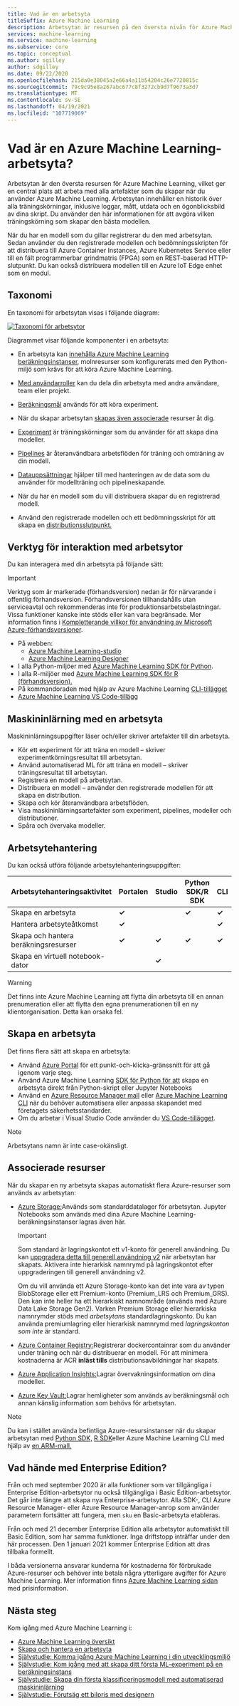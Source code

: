 ```yaml
---
title: Vad är en arbetsyta
titleSuffix: Azure Machine Learning
description: Arbetsytan är resursen på den översta nivån för Azure Machine Learning. Den sparar en historik över alla träningskörningar, med loggar, mått, utdata och en ögonblicksbild av dina skript.
services: machine-learning
ms.service: machine-learning
ms.subservice: core
ms.topic: conceptual
ms.author: sgilley
author: sdgilley
ms.date: 09/22/2020
ms.openlocfilehash: 215da0e38045a2e66a4a11b54204c26e7720815c
ms.sourcegitcommit: 79c9c95e8a267abc677c8f3272cb9d7f9673a3d7
ms.translationtype: MT
ms.contentlocale: sv-SE
ms.lasthandoff: 04/19/2021
ms.locfileid: "107719069"
---
```

# <a name="what-is-an-azure-machine-learning-workspace"></a>Vad är en Azure Machine Learning-arbetsyta?

Arbetsytan är den översta resursen för Azure Machine Learning, vilket ger en central plats att arbeta med alla artefakter som du skapar när du använder Azure Machine Learning.  Arbetsytan innehåller en historik över alla träningskörningar, inklusive loggar, mått, utdata och en ögonblicksbild av dina skript. Du använder den här informationen för att avgöra vilken träningskörning som skapar den bästa modellen.  

När du har en modell som du gillar registrerar du den med arbetsytan. Sedan använder du den registrerade modellen och bedömningsskripten för att distribuera till Azure Container Instances, Azure Kubernetes Service eller till en fält programmerbar grindmatris (FPGA) som en REST-baserad HTTP-slutpunkt. Du kan också distribuera modellen till en Azure IoT Edge enhet som en modul.

## <a name="taxonomy"></a>Taxonomi 

En taxonomi för arbetsytan visas i följande diagram:

[![Taxonomi för arbetsytor](./media/concept-workspace/azure-machine-learning-taxonomy.png)](./media/concept-workspace/azure-machine-learning-taxonomy.png#lightbox)

Diagrammet visar följande komponenter i en arbetsyta:

+ En arbetsyta kan [innehålla Azure Machine Learning beräkningsinstanser](concept-compute-instance.md), molnresurser som konfigurerats med den Python-miljö som krävs för att köra Azure Machine Learning.

+ [Med användarroller](how-to-assign-roles.md) kan du dela din arbetsyta med andra användare, team eller projekt.
+ [Beräkningsmål](concept-azure-machine-learning-architecture.md#compute-targets) används för att köra experiment.
+ När du skapar arbetsytan [skapas även associerade](#resources) resurser åt dig.
+ [Experiment](concept-azure-machine-learning-architecture.md#experiments) är träningskörningar som du använder för att skapa dina modeller.  
+ [Pipelines](concept-azure-machine-learning-architecture.md#ml-pipelines) är återanvändbara arbetsflöden för träning och omträning av din modell.
+ [Datauppsättningar](concept-azure-machine-learning-architecture.md#datasets-and-datastores) hjälper till med hanteringen av de data som du använder för modellträning och pipelineskapande.
+ När du har en modell som du vill distribuera skapar du en registrerad modell.
+ Använd den registrerade modellen och ett bedömningsskript för att skapa en [distributionsslutpunkt.](concept-azure-machine-learning-architecture.md#endpoints)

## <a name="tools-for-workspace-interaction"></a>Verktyg för interaktion med arbetsytor

Du kan interagera med din arbetsyta på följande sätt:

> [!IMPORTANT]
> Verktyg som är markerade (förhandsversion) nedan är för närvarande i offentlig förhandsversion.
> Förhandsversionen tillhandahålls utan serviceavtal och rekommenderas inte för produktionsarbetsbelastningar. Vissa funktioner kanske inte stöds eller kan vara begränsade. Mer information finns i [Kompletterande villkor för användning av Microsoft Azure-förhandsversioner](https://azure.microsoft.com/support/legal/preview-supplemental-terms/).

+ På webben:
    + [Azure Machine Learning-studio ](https://ml.azure.com) 
    + [Azure Machine Learning Designer](concept-designer.md) 
+ I alla Python-miljöer med [Azure Machine Learning SDK för Python](/python/api/overview/azure/ml/intro).
+ I alla R-miljöer med [Azure Machine Learning SDK för R (förhandsversion).](https://azure.github.io/azureml-sdk-for-r/reference/index.html)
+ På kommandoraden med hjälp av Azure Machine Learning [CLI-tillägget](./reference-azure-machine-learning-cli.md)
+ [Azure Machine Learning VS Code-tillägg](how-to-manage-resources-vscode.md#workspaces)


## <a name="machine-learning-with-a-workspace"></a>Maskininlärning med en arbetsyta

Maskininlärningsuppgifter läser och/eller skriver artefakter till din arbetsyta.

+ Kör ett experiment för att träna en modell – skriver experimentkörningsresultat till arbetsytan.
+ Använd automatiserad ML för att träna en modell – skriver träningsresultat till arbetsytan.
+ Registrera en modell på arbetsytan.
+ Distribuera en modell – använder den registrerade modellen för att skapa en distribution.
+ Skapa och kör återanvändbara arbetsflöden.
+ Visa maskininlärningsartefakter som experiment, pipelines, modeller och distributioner.
+ Spåra och övervaka modeller.

## <a name="workspace-management"></a>Arbetsytehantering

Du kan också utföra följande arbetsytehanteringsuppgifter:

| Arbetsytehanteringsaktivitet   | Portalen              | Studio | Python SDK/R SDK       | CLI        | VS Code
|---------------------------|---------|---------|------------|------------|------------|
| Skapa en arbetsyta        | **&check;**     | | **&check;** | **&check;** | **&check;** |
| Hantera arbetsyteåtkomst    | **&check;**   || |  **&check;**    ||
| Skapa och hantera beräkningsresurser    | **&check;**   | **&check;** | **&check;** |  **&check;**   ||
| Skapa en virtuell notebook-dator |   | **&check;** | |     ||

> [!WARNING]
> Det finns inte Azure Machine Learning att flytta din arbetsyta till en annan prenumeration eller att flytta den egna prenumerationen till en ny klientorganisation. Detta kan orsaka fel.

## <a name="create-a-workspace"></a><a name='create-workspace'></a> Skapa en arbetsyta

Det finns flera sätt att skapa en arbetsyta:  

* Använd [Azure Portal](how-to-manage-workspace.md?tabs=azure-portal#create-a-workspace) för ett punkt-och-klicka-gränssnitt för att gå igenom varje steg.
* Använd Azure Machine Learning [SDK för Python för att](how-to-manage-workspace.md?tabs=python#create-a-workspace) skapa en arbetsyta direkt från Python-skript eller Jupyter Notebooks
* Använd en [Azure Resource Manager mall](how-to-create-workspace-template.md) eller [Azure Machine Learning CLI](reference-azure-machine-learning-cli.md) när du behöver automatisera eller anpassa skapandet med företagets säkerhetsstandarder.
* Om du arbetar i Visual Studio Code använder du [VS Code-tillägget](how-to-manage-resources-vscode.md#create-a-workspace).

> [!NOTE]
> Arbetsytans namn är inte case-okänsligt.

## <a name="associated-resources"></a><a name="resources"></a> Associerade resurser

När du skapar en ny arbetsyta skapas automatiskt flera Azure-resurser som används av arbetsytan:

+ [Azure Storage:](https://azure.microsoft.com/services/storage/)Används som standarddatalager för arbetsytan.  Jupyter Notebooks som används med dina Azure Machine Learning-beräkningsinstanser lagras även här. 
  
  > [!IMPORTANT]
  > Som standard är lagringskontot ett v1-konto för generell användning. Du kan [uppgradera detta till generell användning v2](../storage/common/storage-account-upgrade.md) när arbetsytan har skapats. Aktivera inte hierarkisk namnrymd på lagringskontot efter uppgraderingen till generell användning v2.

  Om du vill använda ett Azure Storage-konto kan det inte vara av typen BlobStorage eller ett Premium-konto (Premium_LRS och Premium_GRS). Den kan inte heller ha ett hierarkiskt namnområde (används med Azure Data Lake Storage Gen2). Varken Premium Storage eller hierarkiska namnrymder stöds med _arbetsytans_ standardlagringskonto. Du kan använda premiumlagring eller hierarkisk namnrymd med _lagringskonton som inte_ är standard.
  
+ [Azure Container Registry:](https://azure.microsoft.com/services/container-registry/)Registrerar dockercontainrar som du använder under träning och när du distribuerar en modell. För att minimera kostnaderna är ACR **inläst tills** distributionsavbildningar har skapats.

+ [Azure Application Insights:](https://azure.microsoft.com/services/application-insights/)Lagrar övervakningsinformation om dina modeller.

+ [Azure Key Vault:](https://azure.microsoft.com/services/key-vault/)Lagrar hemligheter som används av beräkningsmål och annan känslig information som behövs för arbetsytan.

> [!NOTE]
> Du kan i stället använda befintliga Azure-resursinstanser när du skapar arbetsytan med [Python SDK,](how-to-manage-workspace.md?tabs=python#create-a-workspace) [R SDK](https://azure.github.io/azureml-sdk-for-r/reference/create_workspace.html)eller Azure Machine Learning CLI med hjälp av [en ARM-mall.](how-to-create-workspace-template.md)

<a name="wheres-enterprise"></a>

## <a name="what-happened-to-enterprise-edition"></a>Vad hände med Enterprise Edition?

Från och med september 2020 är alla funktioner som var tillgängliga i Enterprise Edition-arbetsytor nu också tillgängliga i Basic Edition-arbetsytor. Det går inte längre att skapa nya Enterprise-arbetsytor.  Alla SDK-, CLI Azure Resource Manager- eller Azure Resource Manager-anrop som använder parametern fortsätter att fungera, men `sku` en Basic-arbetsyta etableras.

Från och med 21 december Enterprise Edition alla arbetsytor automatiskt till Basic Edition, som har samma funktioner. Inga driftstopp inträffar under den här processen. Den 1 januari 2021 kommer Enterprise Edition att dras tillbaka formellt. 

I båda versionerna ansvarar kunderna för kostnaderna för förbrukade Azure-resurser och behöver inte betala några ytterligare avgifter för Azure Machine Learning. Mer information finns [Azure Machine Learning sidan](https://azure.microsoft.com/pricing/details/machine-learning/) med prisinformation.

## <a name="next-steps"></a>Nästa steg

Kom igång med Azure Machine Learning i:

+ [Azure Machine Learning översikt](overview-what-is-azure-ml.md)
+ [Skapa och hantera en arbetsyta](how-to-manage-workspace.md)
+ [Självstudie: Komma igång Azure Machine Learning i din utvecklingsmiljö](tutorial-1st-experiment-sdk-setup-local.md)
+ [Självstudie: Kom igång med att skapa ditt första ML-experiment på en beräkningsinstans](tutorial-1st-experiment-sdk-setup.md)
+ [Självstudie: Skapa din första klassificeringsmodell med automatiserad maskininlärning](tutorial-first-experiment-automated-ml.md) 
+ [Självstudie: Förutsäg ett bilpris med designern](tutorial-designer-automobile-price-train-score.md)
